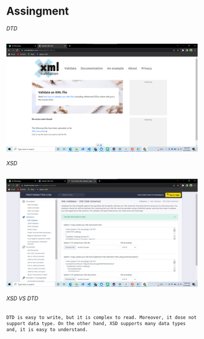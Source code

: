 
# Assingment

###### DTD
![DTD](./Screenshot%202022-09-27%20214820.png)

###### XSD
![XSD](./Screenshot%202022-09-27%20220027.png)

###### XSD VS DTD
    DTD is easy to write, but it is complex to read. Moreover, it dose not support data type. On the other hand, XSD supports many data types and, it is easy to understand.

